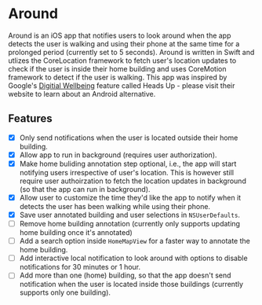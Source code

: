 # Around

Around is an iOS app that notifies users to look around when the app detects the user is walking and using their phone at the same time for a prolonged period (currently set to 5 seconds). Around is written in Swift and utlizes the CoreLocation framework to fetch user's location updates to check if the user is inside their home building and uses CoreMotion framework to detect if the user is walking. This app was inspired by Google's [Digitial Wellbeing](https://wellbeing.google/) feature called Heads Up - please visit their website to learn about an Android alternative.

## Features

- [x] Only send notifications when the user is located outside their home building.
- [x] Allow app to run in background (requires user authorization).
- [x] Make home buliding annotation step optional, i.e., the app will start notifying users irrespective of user's location. This is however still require user authoirzation to fetch the location updates in background (so that the app can run in background).
- [x] Allow user to customize the time they'd like the app to notify when it detects the user has been walking while using their phone.
- [x] Save user annotated building and user selections in `NSUserDefaults`.
- [ ] Remove home building annotation (currently only supports updating home building once it's annotated)
- [ ] Add a search option inside `HomeMapView` for a faster way to annotate the home building.
- [ ] Add interactive local notification to look around with options to disable notifications for 30 minutes or 1 hour.
- [ ] Add more than one (home) building, so that the app doesn't send notification when the user is located inside those buildings (currently supports only one building).  
